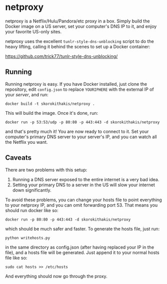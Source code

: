 netproxy
========

netproxy is a Netflix/Hulu/Pandora/etc proxy in a box. Simply build the Docker image on a US server, set your
computer's DNS IP to it, and enjoy your favorite US-only sites.

netproxy uses the excellent `tunlr-style-dns-unblocking` script to do the heavy lifting, calling it behind the scenes
to set up a Docker container:

https://github.com/trick77/tunlr-style-dns-unblocking/

Running
--------

Running netproxy is easy. If you have Docker installed, just clone the repository, edit `config.json` to replace
`YOURIPHERE` with the external IP of your *server*, and run:

    docker build -t skorokithakis/netproxy .

This will build the image. Once it's done, run:

    docker run -p 53:53/udp -p 80:80 -p 443:443 -d skorokithakis/netproxy

and that's pretty much it! You are now ready to connect to it. Set your computer's primary DNS server to your server's
IP, and you can watch all the Netflix you want.

Caveats
-------
There are two problems with this setup:

1) Running a DNS server exposed to the entire internet is a very bad idea.
2) Setting your primary DNS to a server in the US will slow your internet down significantly.

To avoid these problems, you can change your hosts file to point everything to your netproxy IP, and you can omit
forwarding port 53. That means you should run docker like so:

    docker run -p 80:80 -p 443:443 -d skorokithakis/netproxy

which should be much safer and faster. To generate the hosts file, just run:

    python writehosts.py

in the same directory as config.json (after having replaced your IP in the file), and a hosts file will be generated.
Just append it to your normal hosts file like so:

    sudo cat hosts >> /etc/hosts

And everything should now go through the proxy.
